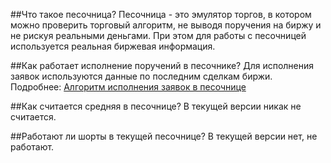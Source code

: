 ##Что такое песочница?
Песочница - это эмулятор торгов, в котором можно проверить торговый алгоритм, 
не выводя поручения на биржу и не рискуя реальными деньгами. При этом для работы с 
песочницей используется реальная биржевая информация.


##Как работает исполнение поручений в песочнике?
Для исполнения заявок используются данные по последним сделкам биржи. Подробнее: 
[Алгоритм исполнения заявок в песочнице](/doctest/head-sandbox#orderexecute)

##Как считается средняя в песочнице?
В текущей версии никак не считается.

##Работают ли шорты в текущей песочнице?
В текущей версии нет, не работают.
